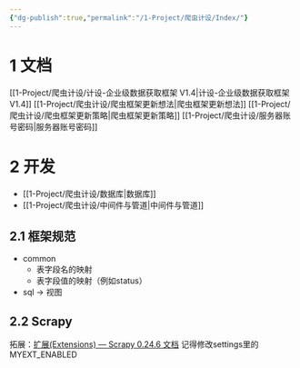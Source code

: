 ```yaml
---
{"dg-publish":true,"permalink":"/1-Project/爬虫计设/Index/"}
---
```


# 1 文档
[[1-Project/爬虫计设/计设-企业级数据获取框架 V1.4\|计设-企业级数据获取框架 V1.4]]
[[1-Project/爬虫计设/爬虫框架更新想法\|爬虫框架更新想法]]
[[1-Project/爬虫计设/爬虫框架更新策略\|爬虫框架更新策略]]
[[1-Project/爬虫计设/服务器账号密码\|服务器账号密码]]
# 2 开发
- [[1-Project/爬虫计设/数据库\|数据库]]
- [[1-Project/爬虫计设/中间件与管道\|中间件与管道]]
## 2.1 框架规范
- common
	- 表字段名的映射
	- 表字段值的映射（例如status）
- sql -> 视图
## 2.2 Scrapy
拓展：[扩展(Extensions) — Scrapy 0.24.6 文档](https://scrapy-chs.readthedocs.io/zh-cn/0.24/topics/extensions.html#extension-settings)
记得修改settings里的MYEXT_ENABLED
